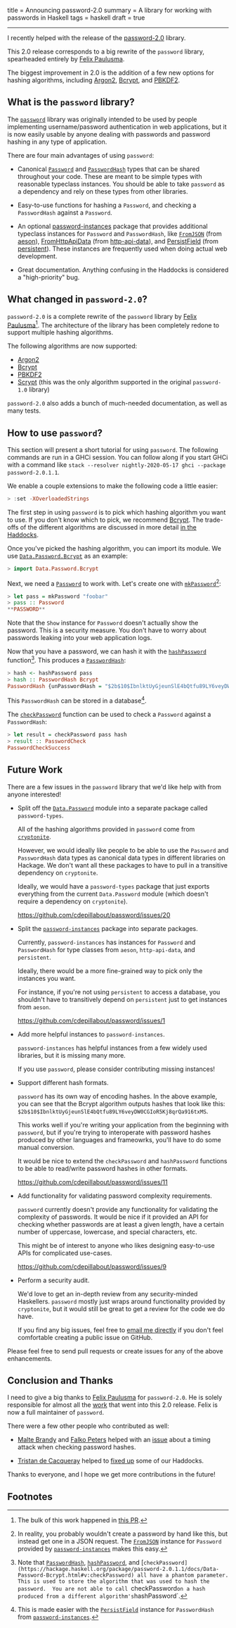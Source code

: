 title = Announcing password-2.0
summary = A library for working with passwords in Haskell
tags = haskell
draft = true

------------------------------------------------------

I recently helped with the release of the
[password-2.0](https://hackage.haskell.org/package/password-2.0.1.1) library.

This 2.0 release corresponds to a big rewrite of the `password` library,
spearheaded entirely by [Felix Paulusma](https://github.com/Vlix).

The biggest improvement in 2.0 is the addition of a few new options for hashing
algorithms, including
[Argon2](https://hackage.haskell.org/package/password-2.0.1.1/docs/Data-Password-Argon2.html),
[Bcrypt](https://hackage.haskell.org/package/password-2.0.1.1/docs/Data-Password-Bcrypt.html),
and
[PBKDF2](https://hackage.haskell.org/package/password-2.0.1.1/docs/Data-Password-PBKDF2.html).

## What is the `password` library?

The [`password`](https://hackage.haskell.org/package/password-2.0.1.1) library
was originally intended to be used by people implementing username/password
authentication in web applications, but it is now easily usable by anyone
dealing with passwords and password hashing in any type of application.

There are four main advantages of using `password`:

-   Canonical
    [`Password`](https://hackage.haskell.org/package/password-2.0.1.1/docs/Data-Password.html#t:Password)
    and
    [`PasswordHash`](https://hackage.haskell.org/package/password-2.0.1.1/docs/Data-Password.html#t:PasswordHash)
    types that can be shared throughout your code. These are meant to be simple
    types with reasonable typeclass instances.  You should be able to take
    `password` as a dependency and rely on these types from other libraries.

-   Easy-to-use functions for hashing a `Password`, and checking a
    `PasswordHash` against a `Password`.

-   An optional
    [password-instances](https://hackage.haskell.org/package/password-instances-2.0.0.1)
    package that provides additional typeclass instances for `Password` and
    `PasswordHash`, like
    [`FromJSON`](https://hackage.haskell.org/package/password-instances-2.0.0.1/docs/Data-Password-Instances.html#v:-36-fFromJSONPassword)
    (from [aeson](https://hackage.haskell.org/package/aeson)),
    [FromHttpApiData](https://hackage.haskell.org/package/password-instances-2.0.0.1/docs/Data-Password-Instances.html#v:-36-fFromHttpApiDataPassword)
    (from [http-api-data](https://hackage.haskell.org/package/http-api-data)),
    and
    [PersistField](https://hackage.haskell.org/package/password-instances-2.0.0.1/docs/Data-Password-Instances.html#v:-36-fPersistFieldPasswordHash)
    (from [persistent](https://hackage.haskell.org/package/persistent)).  These
    instances are frequently used when doing actual web development.

-   Great documentation.  Anything confusing in the Haddocks is considered a
    "high-priority" bug.

## What changed in `password-2.0`?

`password-2.0` is a complete rewrite of the `password` library by
[Felix Paulusma](https://github.com/Vlix)[^1].  The architecture of the library
has been completely redone to support multiple hashing algorithms.

The following algorithms are now supported:

-   [Argon2](https://hackage.haskell.org/package/password-2.0.1.1/docs/Data-Password-Argon2.html)
-   [Bcrypt](https://hackage.haskell.org/package/password-2.0.1.1/docs/Data-Password-Bcrypt.html)
-   [PBKDF2](https://hackage.haskell.org/package/password-2.0.1.1/docs/Data-Password-PBKDF2.html)
-   [Scrypt](https://hackage.haskell.org/package/password-2.0.1.1/docs/Data-Password-Scrypt.html)
    (this was the only algorithm supported in the original `password-1.0` library)

`password-2.0` also adds a bunch of much-needed documentation, as well as many
tests.

## How to use `password`?

This section will present a short tutorial for using `password`.  The following
commands are run in a GHCi session.  You can follow along if you start GHCi
with a command like `stack --resolver nightly-2020-05-17 ghci --package
password-2.0.1.1`.

We enable a couple extensions to make the following code a little easier:

```haskell
> :set -XOverloadedStrings
```

The first step in using `password` is to pick which hashing algorithm you want to use.
If you don't know which to pick, we recommend
[Bcrypt](https://hackage.haskell.org/package/password-2.0.1.1/docs/Data-Password-Bcrypt.html).
The trade-offs of the different algorithms are discussed in more detail
[in the Haddocks](https://hackage.haskell.org/package/password-2.0.1.1/docs/Data-Password.html).

Once you've picked the hashing algorithm, you can import its module.  We use
[`Data.Password.Bcrypt`](https://hackage.haskell.org/package/password-2.0.1.1/docs/Data-Password-Bcrypt.html)
as an example:

```haskell
> import Data.Password.Bcrypt
```

Next, we need a
[`Password`](https://hackage.haskell.org/package/password-2.0.1.1/docs/Data-Password-Bcrypt.html#t:Password)
to work with.  Let's create one with
[`mkPassword`](https://hackage.haskell.org/package/password-2.0.1.1/docs/Data-Password-Bcrypt.html#v:mkPassword)[^2]:

```haskell
> let pass = mkPassword "foobar"
> pass :: Password
**PASSWORD**
```

Note that the `Show` instance for `Password` doesn't actually show the
password.  This is a security measure.  You don't have to worry about passwords
leaking into your web application logs.

Now that you have a password, we can hash it with the
[`hashPassword`](https://hackage.haskell.org/package/password-2.0.1.1/docs/Data-Password-Bcrypt.html#v:hashPassword)
function[^4].  This produces a
[`PasswordHash`](https://hackage.haskell.org/package/password-2.0.1.1/docs/Data-Password-Bcrypt.html#t:PasswordHash):

```haskell
> hash <- hashPassword pass
> hash :: PasswordHash Bcrypt
PasswordHash {unPasswordHash = "$2b$10$IbnlktUyGjeunSlE4bQtfu89LY6veyDW0CGIoR5Kj8qrQa916txMS"}
```

This `PasswordHash` can be stored in a database[^3].

The
[`checkPassword`](https://hackage.haskell.org/package/password-2.0.1.1/docs/Data-Password-Bcrypt.html#v:checkPassword)
function can be used to check a `Password` against a `PasswordHash`:

```haskell
> let result = checkPassword pass hash
> result :: PasswordCheck
PasswordCheckSuccess
```

## Future Work

There are a few issues in the `password` library that we'd like help with from
anyone interested!

-   Split off the
    [`Data.Password`](https://hackage.haskell.org/package/password-2.0.1.1/docs/Data-Password.html)
    module into a separate package called `password-types`.

    All of the hashing algorithms provided in `password` come from
    [`cryptonite`](https://hackage.haskell.org/package/cryptonite).

    However, we would ideally like people to be able to use the `Password` and
    `PasswordHash` data types as canonical data types in different libraries on
    Hackage.  We don't want all these packages to have to pull in a transitive
    dependency on `cryptonite`.

    Ideally, we would have a `password-types` package that just exports
    everything from the current `Data.Password` module (which doesn't require a
    dependency on `cryptonite`).

    https://github.com/cdepillabout/password/issues/20

-   Split the
    [`password-instances`](https://hackage.haskell.org/package/password-instances-2.0.0.1)
    package into separate packages.

    Currently, `password-instances` has instances for `Password` and
    `PasswordHash` for type classes from `aeson`, `http-api-data`, and
    `persistent`.

    Ideally, there would be a more fine-grained way to pick only the instances
    you want.

    For instance, if you're not using `persistent` to access a database, you
    shouldn't have to transitively depend on `persistent` just to get instances
    from `aeson`.

    https://github.com/cdepillabout/password/issues/1

-   Add more helpful instances to `password-instances`.

    `password-instances` has helpful instances from a few widely used libraries,
    but it is missing many more.

    If you use `password`, please consider contributing missing instances!

-   Support different hash formats.

    `password` has its own way of encoding hashes.  In the above example,
    you can see that the Bcrypt algorithm outputs hashes that look like this:
    `$2b$10$IbnlktUyGjeunSlE4bQtfu89LY6veyDW0CGIoR5Kj8qrQa916txMS`.

    This works well if you're writing your application from the beginning with
    `password`, but if you're trying to interoperate with password hashes
    produced by other languages and frameowrks, you'll have to do some manual
    conversion.

    It would be nice to extend the `checkPassword` and `hashPassword` functions
    to be able to read/write password hashes in other formats.

    https://github.com/cdepillabout/password/issues/11

-   Add functionality for validating password complexity requirements.

    `password` currently doesn't provide any functionality for validating the
    complexity of passwords.  It would be nice if it provided an API for
    checking whether passwords are at least a given length, have a certain
    number of uppercase, lowercase, and special characters, etc.

    This might be of interest to anyone who likes designing easy-to-use APIs
    for complicated use-cases.

    https://github.com/cdepillabout/password/issues/9

-   Perform a security audit.

    We'd love to get an in-depth review from any security-minded Haskellers.
    `password` mostly just wraps around functionality provided by `cryptonite`,
    but it would still be great to get a review for the code we do have.

    If you find any big issues, feel free to
    [email me directly](https://functor.tokyo/about) if you don't feel
    comfortable creating a public issue on GitHub.

Please feel free to send pull requests or create issues for any of the above enhancements.

## Conclusion and Thanks

I need to give a big thanks to [Felix Paulusma](https://github.com/Vlix) for
`password-2.0`.  He is solely responsible for almost all the
[work](https://github.com/cdepillabout/password/pull/8) that went
into this 2.0 release.  Felix is now a full maintainer of `password`.

There were a few other people who contributed as well:

-   [Malte Brandy](https://github.com/maralorn) and
    [Falko Peters](https://github.com/informatikr) helped with an
    [issue](https://github.com/cdepillabout/password/issues/15) about a timing
    attack when checking password hashes.

-   [Tristan de Cacqueray](https://github.com/TristanCacqueray)
    helped to [fixed up](https://github.com/cdepillabout/password/pull/19) some
    of our Haddocks.

Thanks to everyone, and I hope we get more contributions in the future!

## Footnotes

[^1]: The bulk of this work happened in
    [this PR](https://github.com/cdepillabout/password/pull/8).

[^2]: In reality, you probably wouldn't create a password by hand like this, but
    instead get one in a JSON request.  The
    [`FromJSON`](https://hackage.haskell.org/package/password-instances-2.0.0.1/docs/Data-Password-Instances.html#v:-36-fFromJSONPassword)
    instance for `Password` provided by
    [`password-instances`](https://hackage.haskell.org/package/password-instances-2.0.0.1)
    makes this easy.

[^3]: This is made easier with the
    [`PersistField`](https://hackage.haskell.org/package/password-instances-2.0.0.1/docs/Data-Password-Instances.html#v:-36-fPersistFieldPasswordHash)
    instance for `PasswordHash` from
    [`password-instances`](https://hackage.haskell.org/package/password-instances-2.0.0.1).

[^4]: Note that
    [`PasswordHash`](https://hackage.haskell.org/package/password-2.0.1.1/docs/Data-Password.html#t:PasswordHash),
    [`hashPassword`](https://hackage.haskell.org/package/password-2.0.1.1/docs/Data-Password-Bcrypt.html#v:hashPassword),
    and
    [`checkPassword](https://hackage.haskell.org/package/password-2.0.1.1/docs/Data-Password-Bcrypt.html#v:checkPassword)
    all have a phantom parameter.  This is used to store the algorithm that was
    used to hash the password.  You are not able to call `checkPassword` on a
    hash produced from a different algorithm's `hashPassword`.
